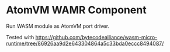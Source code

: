 <!---
  Copyright 2024 Davide Bettio <davide@uninstall.it>

  SPDX-License-Identifier: Apache-2.0
-->

# AtomVM WAMR Component

Run WASM module as AtomVM port driver.

Tested with
https://github.com/bytecodealliance/wasm-micro-runtime/tree/86926aa9d2e643304864a5c33bda0eccc8494087/
